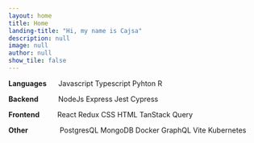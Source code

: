 ```yaml
---
layout: home
title: Home
landing-title: "Hi, my name is Cajsa"
description: null
image: null
author: null
show_tile: false
---
```


<div>
    <p><b>Languages</b> &nbsp;&nbsp;&nbsp;&nbsp;&nbsp;<a class="button special small">Javascript</a> <a class="button special small">Typescript</a> <a class="button special small">Pyhton</a> <a class="button special small">R</a></p>
</div>
<div>
    <p><b>Backend</b> &nbsp;&nbsp;&nbsp;&nbsp;&nbsp;&nbsp;&nbsp;&nbsp;&nbsp;<a class="button special small">NodeJs</a> <a class="button special small">Express</a> <a class="button special small">Jest</a> <a class="button special small">Cypress</a></p>
</div>
<div>
    <p><b>Frontend</b> &nbsp;&nbsp;&nbsp;&nbsp;&nbsp;&nbsp;&nbsp;&nbsp;<a class="button special small">React</a> <a class="button special small">Redux</a> <a class="button special small">CSS</a> <a class="button special small">HTML</a> <a class="button special small">TanStack Query</a></p>
</div>
<div>
    <p><b>Other</b> &nbsp;&nbsp;&nbsp;&nbsp;&nbsp;&nbsp;&nbsp;&nbsp;&nbsp;&nbsp;&nbsp;&nbsp;&nbsp;&nbsp;&nbsp;<a class="button special small">PostgresQL</a> <a class="button special small">MongoDB</a> <a class="button special small">Docker</a> <a class="button special small">GraphQL</a> <a class="button special small">Vite</a> <a class="button small">Kubernetes</a></p>
</div>
